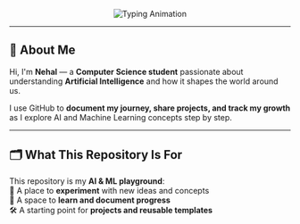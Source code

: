<!-- Animated Typing Header -->
<p align="center">
  <img src="https://readme-typing-svg.demolab.com?font=Fira+Code&weight=1000&size=28&pause=1000&color=6F61FF&center=true&vCenter=true&width=500&lines=Welcome+to+My+AI+%26+ML+Space;+Space+Exploring+Artificial+Intelligence;Learning+Day+by+Day" alt="Typing Animation" />
</p>

---

## 👋 About Me  

Hi, I'm **Nehal** — a **Computer Science student** passionate about understanding **Artificial Intelligence** and how it shapes the world around us.  

I use GitHub to **document my journey, share projects, and track my growth** as I explore AI and Machine Learning concepts step by step.  

---

## 🗂️ What This Repository Is For  

This repository is my **AI & ML playground**:  
🧠 A place to **experiment** with new ideas and concepts  
📖 A space to **learn and document progress**  
🛠️ A starting point for **projects and reusable templates**  



